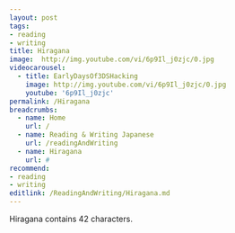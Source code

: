 ```yaml
---
layout: post
tags: 
- reading
- writing
title: Hiragana
image:  http://img.youtube.com/vi/6p9Il_j0zjc/0.jpg
videocarousel:
  - title: EarlyDaysOf3DSHacking
    image: http://img.youtube.com/vi/6p9Il_j0zjc/0.jpg
    youtube: '6p9Il_j0zjc'
permalink: /Hiragana
breadcrumbs:
  - name: Home
    url: /
  - name: Reading & Writing Japanese
    url: /readingAndWriting
  - name: Hiragana
    url: #
recommend: 
- reading
- writing
editlink: /ReadingAndWriting/Hiragana.md
---
```


Hiragana contains 42 characters.

